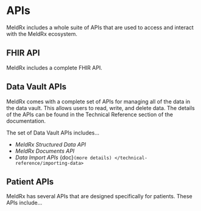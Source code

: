# APIs

MeldRx includes a whole suite of APIs that are used to access and interact with the MeldRx ecosystem.

## FHIR API

MeldRx includes a complete FHIR API.

## Data Vault APIs

MeldRx comes with a complete set of APIs for managing all of the data in the data vault.
This allows users to read, write, and delete data.
The details of the APIs can be found in the Technical Reference section of the documentation.

The set of Data Vault APIs includes...
- *MeldRx Structured Data API*
- *MeldRx Documents API*
- *Data Import APIs* {doc}`(more details) </technical-reference/importing-data>`

## Patient APIs

MeldRx has several APIs that are designed specifically for patients.
These APIs include...
